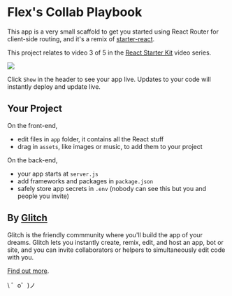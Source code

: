 Flex's Collab Playbook
==================================

This app is a very small scaffold to get you started using React Router for client-side routing, and it's a remix of [starter-react](https://starter-react.glitch.me).

This project relates to video 3 of 5 in the [React Starter Kit](https://glitch.com/react-starter-kit) video series.

[![](https://cdn.glitch.com/6ca79164-3a1d-4196-a22c-3f64876db399%2Freact-router.png?1513175186906)](https://www.youtube.com/watch?v=1CqzaPTblcQ)

Click `Show` in the header to see your app live. Updates to your code will instantly deploy and update live.

Your Project
------------

On the front-end,
- edit files in `app` folder, it contains all the React stuff
- drag in `assets`, like images or music, to add them to your project

On the back-end,
- your app starts at `server.js`
- add frameworks and packages in `package.json`
- safely store app secrets in `.env` (nobody can see this but you and people you invite)

By [Glitch](https://glitch.com/)
-------------------

Glitch is the friendly commmunity where you'll build the app of your dreams. Glitch lets you instantly create, remix, edit, and host an app, bot or site, and you can invite collaborators or helpers to simultaneously edit code with you.

[Find out more](https://glitch.com/about).

\ ゜o゜)ノ
